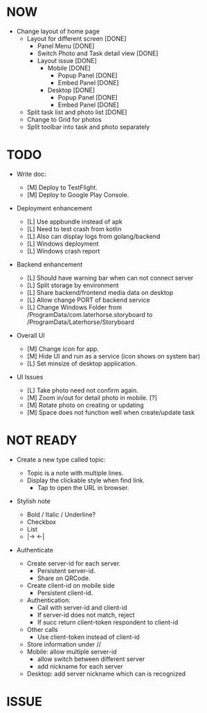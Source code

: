 NOW
===

- Change layout of home page
  - Layout for different screen [DONE]
    - Panel Menu [DONE]
    - Switch Photo and Task detail view [DONE]
    - Layout issue [DONE]
      - Mobile [DONE]
        - Popup Panel [DONE]
        - Embed Panel [DONE]
      - Desktop [DONE]
        - Popup Panel [DONE]
        - Embed Panel [DONE]
  - Split task list and photo list [DONE]
  - Change to Grid for photos
  - Split toolbar into task and photo separately

TODO
====


- Write doc:
  - [M] Deploy to TestFlight.
  - [M] Deploy to Google Play Console.

- Deployment enhancement
  - [L] Use appbundle instead of apk
  - [L] Need to test crash from kotlin
  - [L] Also can display logs from golang/backend
  - [L] Windows deployment 
  - [L] Windows crash report

- Backend enhancement
  - [L] Should have warning bar when can not connect server
  - [L] Split storage by environment
  - [L] Share backend/frontend media data on desktop
  - [L] Allow change PORT of backend service
  - [L] Change Windows Folder from /ProgramData/com.laterhorse.storyboard
    to /ProgramData/Laterhorse/Storyboard

- Overall UI
  - [M] Change icon for app.
  - [M] Hide UI and run as a service (icon shows on system bar)
  - [L] Set minsize of desktop application.

- UI Issues
  - [L] Take photo need not confirm again.
  - [M] Zoom in/out for detail photo in mobile. [?]
  - [M] Rotate photo on creating or updating
  - [M] Space does not function well when create/update task

NOT READY
====

- Create a new type called topic:
  - Topic is a note with multiple lines.
  - Display the clickable style when find link.
    - Tap to open the URL in browser.

- Stylish note
  - Bold / Italic / Underline?
  - Checkbox 
  - List
  - |->   <-|


- Authenticate
  - Create server-id for each server.
    - Persistent server-id.
    - Share on QRCode.
  - Create client-id on mobile side
    - Persistent client-id.
  - Authentication:
    - Call with server-id and client-id
    - If server-id does not match, reject
    - If succ return client-token respondent to client-id
  - Other calls
    - Use client-token instead of client-id
  - Store information under /<server-id>/
  - Mobile: allow multiple server-id
    - allow switch between different server
    - add nickname for each server
  - Desktop: add server nickname which can is recognized

ISSUE
=====
